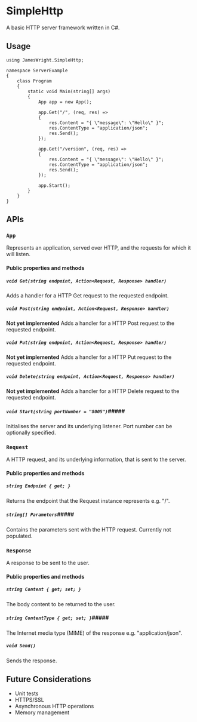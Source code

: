 # SimpleHttp

A basic HTTP server framework written in C#.

## Usage

    using JamesWright.SimpleHttp;
    
    namespace ServerExample
    {
        class Program
        {
            static void Main(string[] args)
            {
                App app = new App();
                
                app.Get("/", (req, res) =>
                {
                    res.Content = "{ \"message\": \"Hello\" }";
                    res.ContentType = "application/json";
                    res.Send();
                });
                
                app.Get("/version", (req, res) =>
                {
                    res.Content = "{ \"message\": \"Hello\" }";
                    res.ContentType = "application/json";
                    res.Send();
                });

                app.Start();
            }
        }
    }


## APIs

### `App` ###
Represents an application, served over HTTP, and the requests for which it will listen.

#### Public properties and methods #####
##### `void Get(string endpoint, Action<Request, Response> handler)` ######
Adds a handler for a HTTP Get request to the requested endpoint.

##### `void Post(string endpoint, Action<Request, Response> handler)` ######
**Not yet implemented** Adds a handler for a HTTP Post request to the requested endpoint.

##### `void Put(string endpoint, Action<Request, Response> handler)` ######
**Not yet implemented** Adds a handler for a HTTP Put request to the requested endpoint.

##### `void Delete(string endpoint, Action<Request, Response> handler)` ######
**Not yet implemented** Adds a handler for a HTTP Delete request to the requested endpoint.

##### `void Start(string portNumber = "8005")`#####
Initialises the server and its underlying listener. Port number can be optionally specified.

### `Request` ###
A HTTP request, and its underlying information, that is sent to the server.

#### Public properties and methods #####
##### `string Endpoint { get; }` ######
Returns the endpoint that the Request instance represents e.g. "/".

##### `string[] Parameters`#####
Contains the parameters sent with the HTTP request. Currently not populated.

### `Response` ###
A response to be sent to the user.

#### Public properties and methods #####
##### `string Content { get; set; }` ######
The body content to be returned to the user.

##### `string ContentType { get; set; }`#####
The Internet media type (MIME) of the response e.g. "application/json".

##### `void Send()` #####
Sends the response.

## Future Considerations

* Unit tests
* HTTPS/SSL
* Asynchronous HTTP operations
* Memory management

